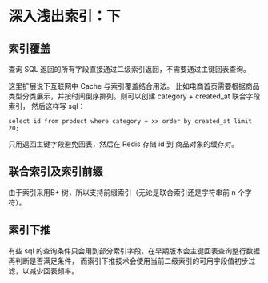 # 深入浅出索引：下
## 索引覆盖
查询 SQL 返回的所有字段直接通过二级索引返回，不需要通过主键回表查询。

这里扩展说下互联网中 Cache 与索引覆盖结合用法。
比如电商首页需要根据商品类型分类展示，并按时间倒序排列。则可以创建 category + created\_at 联合字段索引，
然后这样写 sql：
```
select id from product where category = xx order by created_at limit 20;
```
只用返回主键字段避免回表，然后在 Redis 存储 id 到 商品对象的缓存对。

## 联合索引及索引前缀
由于索引采用B+ 树，所以支持前缀索引（无论是联合索引还是字符串前 n 个字符）。

## 索引下推
有些 sql 的查询条件只会用到部分索引字段，在早期版本会主键回表查询整行数据再判断是否满足条件，
而索引下推技术会使用当前二级索引的可用字段值初步过滤，以减少回表频率。
